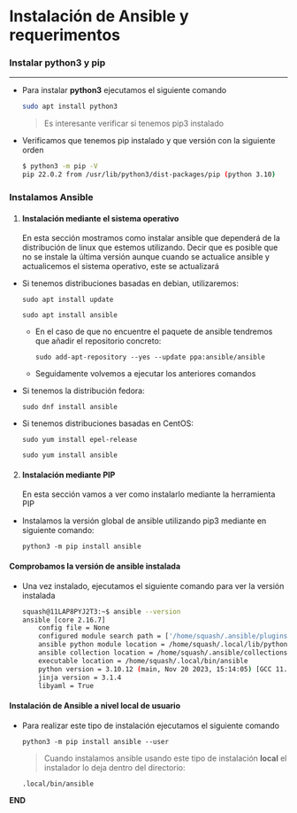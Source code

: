 # Instalación de Ansible y requerimentos

### Instalar python3 y pip
-----

- Para instalar **python3** ejecutamos el siguiente comando
    ```bash
    sudo apt install python3 
    ```

    > Es interesante verificar si tenemos pip3 instalado 

- Verificamos que tenemos pip instalado y que versión con la siguiente orden
    ```bash
    $ python3 -m pip -V
    pip 22.0.2 from /usr/lib/python3/dist-packages/pip (python 3.10)
    ```

### Instalamos Ansible 

1) #### Instalación mediante el sistema operativo 

    En esta sección mostramos como instalar ansible que dependerá de la distribución de linux que estemos utilizando. 
    Decir que es posible que no se instale la última versión aunque cuando se actualice ansible y actualicemos el sistema operativo, este se actualizará 

- Si tenemos distribuciones basadas en debian, utilizaremos:

    `sudo apt install update`

    `sudo apt install ansible`

    - En el caso de que no encuentre el paquete de ansible tendremos que añadir el repositorio concreto:

        `sudo add-apt-repository --yes --update ppa:ansible/ansible`
        
    - Seguidamente volvemos a ejecutar los anteriores comandos

- Si tenemos la distribución fedora:

    `sudo dnf install ansible`

- Si tenemos distribuciones basadas en CentOS:
    
    `sudo yum install epel-release`

    `sudo yum install ansible`

2) #### Instalación mediante PIP

    En esta sección vamos a ver como instalarlo mediante la herramienta PIP
    
- Instalamos la versión global de ansible utilizando pip3 mediante en siguiente comando:

    `python3 -m pip install ansible `

#### Comprobamos la versión de ansible instalada

- Una vez instalado, ejecutamos el siguiente comando para ver la versión instalada 
    ```bash
    squash@11LAP8PYJ2T3:~$ ansible --version
    ansible [core 2.16.7]   
        config file = None
        configured module search path = ['/home/squash/.ansible/plugins/modules', '/usr/share/ansible/plugins/modules']
        ansible python module location = /home/squash/.local/lib/python3.10/site-packages/ansible
        ansible collection location = /home/squash/.ansible/collections:/usr/share/ansible/collections
        executable location = /home/squash/.local/bin/ansible
        python version = 3.10.12 (main, Nov 20 2023, 15:14:05) [GCC 11.4.0] (/usr/bin/python3)
        jinja version = 3.1.4
        libyaml = True
    ```

#### Instalación de Ansible a nivel local de usuario

- Para realizar este tipo de instalación ejecutamos el siguiente comando
   
    `python3 -m pip install ansible --user`


    > Cuando instalamos ansible usando este tipo de instalación **local** el instalador lo deja dentro del directorio: 
    
    `.local/bin/ansible`


**END**





    



